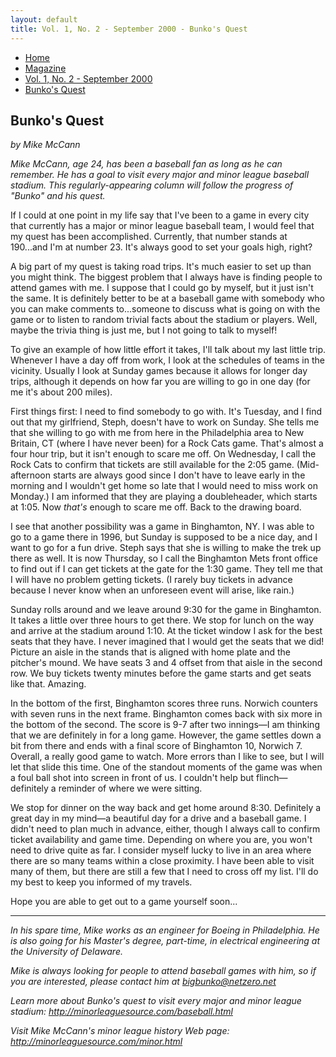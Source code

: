 ```yaml
---
layout: default
title: Vol. 1, No. 2 - September 2000 - Bunko's Quest
---
```

<nav class="breadcrumb" aria-label="breadcrumbs">
  <ul>
    <li><a href="{{ site.url }}{{ site.baseurl }}">Home</a></li>
    <li><a href="../magazine-home.html">Magazine</a></li>
    <li><a href="bi_vol_1_no_2_home.html">Vol. 1, No. 2 - September 2000</a></li>
    <li class="is-active"><a href="#" aria-current="page">Bunko's Quest</a></li>
  </ul>
</nav>

<section class="storycontent">
  <h1>Bunko's Quest</h1>
  <p><em>by Mike McCann</em></p>

  <p>
    <em>Mike McCann, age 24, has been a baseball fan as long as he can remember. He has a goal to visit every major and minor league baseball stadium. This regularly-appearing column will follow the progress of "Bunko" and his quest.</em>
  </p>

  <p>
    If I could at one point in my life say that I've been to a game in every city that currently has a major or minor league baseball team, I would feel that my quest has been accomplished.  Currently, that number stands at 190...and I'm at number 23.  It's always good to set your goals high, right?
  </p>

  <p>
    A big part of my quest is taking road trips.  It's much easier to set up than you might think.  The biggest problem that I always have is finding people to attend games with me.  I suppose that I could go by myself, but it just isn't the same.  It is definitely better to be at a baseball game with somebody who you can make comments to...someone to discuss what is going on with the game or to listen to random trivial facts about the stadium or players.  Well, maybe the trivia thing is just me, but I not going to talk to myself!
  </p>

  <p>
    To give an example of how little effort it takes, I'll talk about my last little trip.  Whenever I have a day off from work, I look at the schedules of teams in the vicinity.  Usually I look at Sunday games because it allows for longer day trips, although it depends on how far you are willing to go in one day (for me it's about 200 miles).
  </p>

  <p>
    First things first:  I need to find somebody to go with.  It's Tuesday, and I find out that my girlfriend, Steph, doesn't have to work on Sunday.  She tells me that she willing to go with me from here in the Philadelphia area to New Britain, CT (where I have never been) for a Rock Cats game.  That's almost a four hour trip, but it isn't enough to scare me off.  On Wednesday, I call the Rock Cats to confirm that tickets are still available for the 2:05 game.  (Mid-afternoon starts are always good since I don't have to leave early in the morning and I wouldn't get home so late that I would need to miss work on Monday.)  I am informed that they are playing a doubleheader, which starts at 1:05.  Now <em>that's</em> enough to scare me off.  Back to the drawing board.
  </p>

  <p>
    I see that another possibility was a game in Binghamton, NY.  I was able to go to a game there in 1996, but Sunday is supposed to be a nice day, and I want to go for a fun drive.  Steph says that she is willing to make the trek up there as well.  It is now Thursday, so I call the Binghamton Mets front office to find out if I can get tickets at the gate for the 1:30 game.  They tell me that I will have no problem getting tickets.  (I rarely buy tickets in advance because I never know when an unforeseen event will arise, like rain.)
  </p>

  <p>
    Sunday rolls around and we leave around 9:30 for the game in Binghamton.  It takes a little over three hours to get there.  We stop for lunch on the way and arrive at the stadium around 1:10.  At the ticket window I ask for the best seats that they have.  I never imagined that I would get the seats that we did!  Picture an aisle in the stands that is aligned with home plate and the pitcher's mound.  We have seats 3 and 4 offset from that aisle in the second row.  We buy tickets twenty minutes before the game starts and get seats like that.  Amazing.
  </p>

  <p>
    In the bottom of the first, Binghamton scores three runs.  Norwich counters with seven runs in the next frame.  Binghamton comes back with six more in the bottom of the second.  The score is 9-7 after two innings&mdash;I am thinking that we are definitely in for a long game.  However, the game settles down a bit from there and ends with a final score of Binghamton 10, Norwich 7.  Overall, a really good game to watch.  More errors than I like to see, but I will let that slide this time.  One of the standout moments of the game was when a foul ball shot into screen in front of us.  I couldn't help but flinch&mdash;definitely a reminder of where we were sitting.
  </p>

  <p>
    We stop for dinner on the way back and get home around 8:30.  Definitely a great day in my mind&mdash;a beautiful day for a drive and a baseball game.  I didn't need to plan much in advance, either, though I always call to confirm ticket availability and game time.  Depending on where you are, you won't need to drive quite as far.  I consider myself lucky to live in an area where there are so many teams within a close proximity.  I have been able to visit many of them, but there are still a few that I need to cross off my list.  I'll do my best to keep you informed of my travels.
  </p>

  <p>
    Hope you are able to get out to a game yourself soon...
  </p>

  <hr />

  <p>
    <em>In his spare time, Mike works as an engineer for Boeing in Philadelphia. He is also going for his Master's degree, part-time, in electrical engineering at the University of Delaware.</em>
  </p>

  <p>
    <em>Mike is always looking for people to attend baseball games with him, so if you are interested, please contact him at <a href="mailto:bigbunko@netzero.net">bigbunko@netzero.net</a></em>
  </p>

  <p>
    <em>Learn more about Bunko's quest to visit every major and minor league stadium: <a href="http://minorleaguesource.com/baseball.html">http://minorleaguesource.com/baseball.html</a></em>
  </p>

  <p>
    <em>Visit Mike McCann's minor league history Web page: <a href="http://minorleaguesource.com/minor.html">http://minorleaguesource.com/minor.html</a></em>
  </p>

</section>
